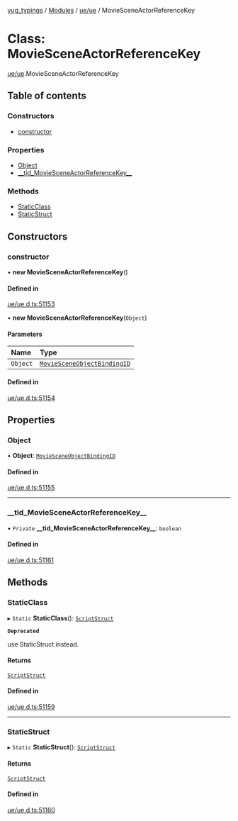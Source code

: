 [yug_typings](../README.md) / [Modules](../modules.md) / [ue/ue](../modules/ue_ue.md) / MovieSceneActorReferenceKey

# Class: MovieSceneActorReferenceKey

[ue/ue](../modules/ue_ue.md).MovieSceneActorReferenceKey

## Table of contents

### Constructors

- [constructor](ue_ue.MovieSceneActorReferenceKey.md#constructor)

### Properties

- [Object](ue_ue.MovieSceneActorReferenceKey.md#object)
- [\_\_tid\_MovieSceneActorReferenceKey\_\_](ue_ue.MovieSceneActorReferenceKey.md#__tid_moviesceneactorreferencekey__)

### Methods

- [StaticClass](ue_ue.MovieSceneActorReferenceKey.md#staticclass)
- [StaticStruct](ue_ue.MovieSceneActorReferenceKey.md#staticstruct)

## Constructors

### constructor

• **new MovieSceneActorReferenceKey**()

#### Defined in

[ue/ue.d.ts:51153](https://github.com/YugMetaverse/yug_typings/blob/b7d9b19/ue/ue.d.ts#L51153)

• **new MovieSceneActorReferenceKey**(`Object`)

#### Parameters

| Name | Type |
| :------ | :------ |
| `Object` | [`MovieSceneObjectBindingID`](ue_ue.MovieSceneObjectBindingID.md) |

#### Defined in

[ue/ue.d.ts:51154](https://github.com/YugMetaverse/yug_typings/blob/b7d9b19/ue/ue.d.ts#L51154)

## Properties

### Object

• **Object**: [`MovieSceneObjectBindingID`](ue_ue.MovieSceneObjectBindingID.md)

#### Defined in

[ue/ue.d.ts:51155](https://github.com/YugMetaverse/yug_typings/blob/b7d9b19/ue/ue.d.ts#L51155)

___

### \_\_tid\_MovieSceneActorReferenceKey\_\_

• `Private` **\_\_tid\_MovieSceneActorReferenceKey\_\_**: `boolean`

#### Defined in

[ue/ue.d.ts:51161](https://github.com/YugMetaverse/yug_typings/blob/b7d9b19/ue/ue.d.ts#L51161)

## Methods

### StaticClass

▸ `Static` **StaticClass**(): [`ScriptStruct`](ue_ue.ScriptStruct.md)

**`Deprecated`**

use StaticStruct instead.

#### Returns

[`ScriptStruct`](ue_ue.ScriptStruct.md)

#### Defined in

[ue/ue.d.ts:51159](https://github.com/YugMetaverse/yug_typings/blob/b7d9b19/ue/ue.d.ts#L51159)

___

### StaticStruct

▸ `Static` **StaticStruct**(): [`ScriptStruct`](ue_ue.ScriptStruct.md)

#### Returns

[`ScriptStruct`](ue_ue.ScriptStruct.md)

#### Defined in

[ue/ue.d.ts:51160](https://github.com/YugMetaverse/yug_typings/blob/b7d9b19/ue/ue.d.ts#L51160)
